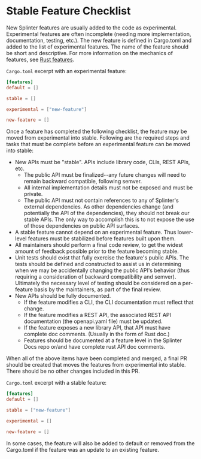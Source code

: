 <!--
  Copyright 2018-2020 Cargill Incorporated

  Licensed under the Apache License, Version 2.0 (the "License");
  you may not use this file except in compliance with the License.
  You may obtain a copy of the License at

      http://www.apache.org/licenses/LICENSE-2.0

  Unless required by applicable law or agreed to in writing, software
  distributed under the License is distributed on an "AS IS" BASIS,
  WITHOUT WARRANTIES OR CONDITIONS OF ANY KIND, either express or implied.
  See the License for the specific language governing permissions and
  limitations under the License.
-->
# Stable Feature Checklist

New Splinter features are usually added to the code as experimental.
Experimental features are often incomplete (needing more implementation,
documentation, testing, etc.). The new feature is defined in Cargo.toml and
added to the list of experimental features. The name of the feature should be
short and descriptive. For more information on the mechanics of features, see
[Rust features](https://doc.rust-lang.org/cargo/reference/manifest.html#the-features-section).

`Cargo.toml` excerpt with an experimental feature:

``` toml
[features]
default = []

stable = []

experimental = ["new-feature"]

new-feature = []
```

Once a feature has completed the following checklist, the feature may be moved
from experimental into stable. Following are the required steps and tasks that
must be complete before an experimental feature can be moved into stable:

* New APIs must be "stable". APIs include library code, CLIs, REST APIs, etc.
    * The public API must be finalized--any future changes will need to remain
      backward compatible, following semver.
    * All internal implementation details must not be exposed and must be
      private.
    * The public API must not contain references to any of Splinter's external
      dependencies. As other dependencies change (and potentially the API of the
      dependencies), they should not break our stable APIs. The only way to
      accomplish this is to not expose the use of those dependencies on public
      API surfaces.
* A stable feature cannot depend on an experimental feature. Thus lower-level
  features must be stabilized before features built upon them.
* All maintainers should perform a final code review, to get the widest amount
  of feedback possible prior to the feature becoming stable.
* Unit tests should exist that fully exercise the feature's public APIs. The
  tests should be defined and constructed to assist us in determining when we
  may be accidentally changing the public API's behavior (thus requiring a
  consideration of backward compatibility and semver). Ultimately the
  necessary level of testing should be considered on a per-feature basis by
  the maintainers, as part of the final review.  
* New APIs should be fully documented.
    * If the feature modifies a CLI, the CLI documentation must reflect that
      change.
    * If the feature modifies a REST API, the associated REST API  documentation
      (the openapi.yaml file) must be updated.
    * If the feature exposes a new library API, that API must have complete doc
      comments. (Usually in the form of Rust doc.)
    * Features should be documented at a feature level in the Splinter Docs
      repo or/and have complete rust API doc comments.

When all of the above items have been completed and merged, a final PR should be
created that moves the features from experimental into stable. There should be
no other changes included in this PR.

`Cargo.toml` excerpt with a stable feature:

``` toml
[features]
default = []

stable = ["new-feature"]

experimental = []

new-feature = []
```

In some cases, the feature will also be added to default or removed from
the Cargo.toml if the feature was an update to an existing feature.
